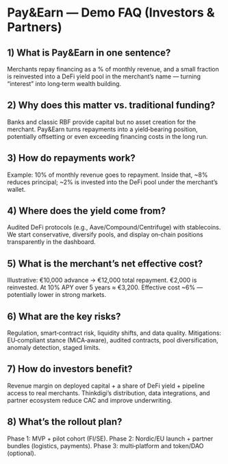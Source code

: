 # Pay&Earn — Demo FAQ (Investors & Partners)

## 1) What is Pay&Earn in one sentence?
Merchants repay financing as a % of monthly revenue, and a small fraction is reinvested into a DeFi yield pool in the merchant’s name — turning “interest” into long‑term wealth building.

## 2) Why does this matter vs. traditional funding?
Banks and classic RBF provide capital but no asset creation for the merchant. Pay&Earn turns repayments into a yield‑bearing position, potentially offsetting or even exceeding financing costs in the long run.

## 3) How do repayments work?
Example: 10% of monthly revenue goes to repayment. Inside that, ~8% reduces principal; ~2% is invested into the DeFi pool under the merchant’s wallet.

## 4) Where does the yield come from?
Audited DeFi protocols (e.g., Aave/Compound/Centrifuge) with stablecoins. We start conservative, diversify pools, and display on‑chain positions transparently in the dashboard.

## 5) What is the merchant’s net effective cost?
Illustrative: €10,000 advance → €12,000 total repayment. €2,000 is reinvested. At 10% APY over 5 years ≈ €3,200. Effective cost ~6% — potentially lower in strong markets.

## 6) What are the key risks?
Regulation, smart‑contract risk, liquidity shifts, and data quality. Mitigations: EU‑compliant stance (MiCA‑aware), audited contracts, pool diversification, anomaly detection, staged limits.

## 7) How do investors benefit?
Revenue margin on deployed capital + a share of DeFi yield + pipeline access to real merchants. Thinkdigi’s distribution, data integrations, and partner ecosystem reduce CAC and improve underwriting.

## 8) What’s the rollout plan?
Phase 1: MVP + pilot cohort (FI/SE). Phase 2: Nordic/EU launch + partner bundles (logistics, payments). Phase 3: multi‑platform and token/DAO (optional).
